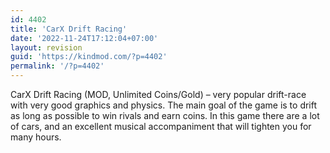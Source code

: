 ```yaml
---
id: 4402
title: 'CarX Drift Racing'
date: '2022-11-24T17:12:04+07:00'
layout: revision
guid: 'https://kindmod.com/?p=4402'
permalink: '/?p=4402'
---
```


CarX Drift Racing (MOD, Unlimited Coins/Gold) – very popular drift-race with very good graphics and physics. The main goal of the game is to drift as long as possible to win rivals and earn coins. In this game there are a lot of cars, and an excellent musical accompaniment that will tighten you for many hours.